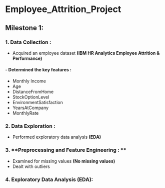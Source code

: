 # Employee_Attrition_Project
## Milestone 1:
### 1. Data Collection : 

- Acquired an employee dataset **(IBM HR Analytics Employee Attrition & Performance)**

#### - Determined the key features :
-  Monthly Income 
- Age
-  DistanceFromHome
- StockOptionLevel
- EnvironmentSatisfaction
- YearsAtCompany
- MonthlyRate


### 2. Data Exploration : 

- Performed exploratory data analysis **(EDA)** 

### 3. **Preprocessing and Feature Engineering : ** 

- Examined for missing values **(No missing values)**
- Dealt with outliers


### 4. Exploratory Data Analysis (EDA):
